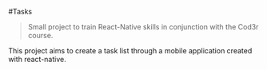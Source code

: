 #Tasks

>Small project to train React-Native skills in conjunction with the Cod3r course.

This project aims to create a task list through a mobile application created with react-native.